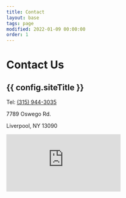 ```yaml
---
title: Contact
layout: base
tags: page
modified: 2022-01-09 00:00:00
order: 1
---
```

<div class="min-h-screen">
<h1 class="pt-20 pb-6 px-4 text-center">
	<span class="text-6xl md:text-8xl font-bold text-transparent bg-clip-text bg-gradient-to-r from-indigo-500 via-purple-500 to-pink-500">
		Contact Us
	</span>
</h1>
<h2 class="pb-12 text-4xl font-bold text-center text-purple-800">
	{{ config.siteTitle }}
</h2>
<section class="my-20 px-4 mx-auto">
<div class="grid md:grid-cols-2 mx-auto text-lg px-4 gap-10">
	<div>
	<p>Tel: <a href="tel:3159443305">(315) 944-3035</a></p>
	</div>
	<div>
	<div class="flex justify-between  mb-2">
	<p>7789 Oswego Rd.</p><p>Liverpool, NY 13090</p>
	</div>
	<div class="aspect-w-16 aspect-h-16 px-4 ">
	<iframe src="https://www.google.com/maps/embed?pb=!1m18!1m12!1m3!1d5821.9135955621105!2d-76.23434572318563!3d43.14743648499418!2m3!1f0!2f0!3f0!3m2!1i1024!2i768!4f13.1!3m3!1m2!1s0x89d9efa9ecae94d5%3A0x64f13ced5c6f3de3!2s7789%20Oswego%20Rd%2C%20Liverpool%2C%20NY%2013090!5e0!3m2!1sen!2sus!4v1724265890274!5m2!1sen!2sus" style="border:0;" allowfullscreen="yes" loading="lazy" referrerpolicy="no-referrer-when-downgrade"</iframe>
	</div>
	</div>
</div>
</section>
</div>        